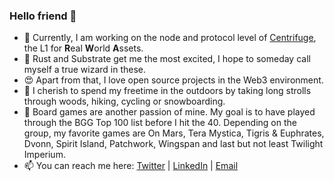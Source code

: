 ### Hello friend 🤖

* 🔭	Currently, I am working on the node and protocol level of [Centrifuge](https://centrifuge.io/), the L1 for **R**eal **W**orld **A**ssets.
* 🧙‍	 Rust and Substrate get me the most excited, I hope to someday call myself a true wizard in these.
* 😍	Apart from that, I love open source projects in the Web3 environment.
* 🌱	I cherish to spend my freetime in the outdoors by taking long strolls through woods, hiking, cycling or snowboarding.
* 🎲	Board games are another passion of mine. My goal is to have played through the BGG Top 100 list before I hit the 40. Depending on the group, my favorite games are On Mars, Tera Mystica, Tigris & Euphrates, Dvonn, Spirit Island, Patchwork, Wingspan and last but not least Twilight Imperium.
* 📫	You can reach me here: [Twitter](https://twitter.com/WilliamFreude) |   [LinkedIn](https://www.linkedin.com/in/william-freudenberger/)  |   [Email](mailto:williamfreudenberger@gmail.com)
